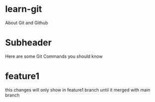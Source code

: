 # learn-git
About Git and Github


# Subheader

Here are some Git Commands you should know

# feature1
this changes will only show in feature1 branch until it merged with main branch 